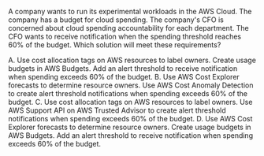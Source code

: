 A company wants to run its experimental workloads in the AWS Cloud. The company has a budget for cloud spending. The company's CFO is concerned about cloud spending accountability for each department. The CFO wants to receive notification when the spending threshold reaches 60% of the budget. Which solution will meet these requirements? 

A. Use cost allocation tags on AWS resources to label owners. Create usage budgets in AWS Budgets. Add an alert threshold to receive notification when spending exceeds 60% of the budget. 
B. Use AWS Cost Explorer forecasts to determine resource owners. Use AWS Cost Anomaly Detection to create alert threshold notifications when spending exceeds 60% of the budget. 
C. Use cost allocation tags on AWS resources to label owners. Use AWS Support API on AWS Trusted Advisor to create alert threshold notifications when spending exceeds 60% of the budget. 
D. Use AWS Cost Explorer forecasts to determine resource owners. Create usage budgets in AWS Budgets. Add an alert threshold to receive notification when spending exceeds 60% of the budget.